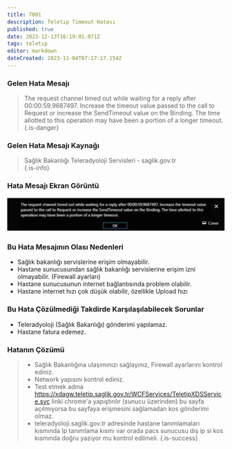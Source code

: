 ```yaml
---
title: T001
description: Teletıp Timeout Hatası
published: true
date: 2023-12-13T16:19:01.071Z
tags: teletıp
editor: markdown
dateCreated: 2023-11-04T07:17:17.154Z
---
```


### Gelen Hata Mesajı 
> The request channel timed out while waiting for a reply after 00:00:59.9687497. Increase the timeout value passed to the call to Request or increase the SendTimeout value on the Binding. The time allotted to this operation may have been a portion of a longer timeout.
{.is-danger}


### Gelen Hata Mesajı Kaynağı
> Sağlık Bakanlığı Teleradyoloji Servisleri - saglik.gov.tr  
{.is-info}


### Hata Mesajı Ekran Görüntü

![t001.png](/hatagoruntu/t001.png)


### Bu Hata Mesajının Olası Nedenleri 

- Sağlık bakanlığı servislerine erişim olmayabilir.
- Hastane sunucusundan sağlık bakanlığı servislerine erişim izni olmayabilir. (Firewall ayarları)
- Hastane sunucusunun internet bağlantısında problem olabilir.
- Hastane internet hızı çok düşük olabilir, özellikle Upload hızı

### Bu Hata Çözülmediği Takdirde Karşılaşılabilecek Sorunlar

- Teleradyoloji (Sağlık Bakanlığı) gönderimi yapılamaz.
- Hastane fatura edemez.

### Hatanın Çözümü

>  - Sağlık Bakanlığına ulaşımınızı sağlayınız, Firewall ayarlarını kontrol ediniz.
>  - Network yapısını kontrol ediniz.
>  - Test etmek adına https://xdagw.teletip.saglik.gov.tr/WCFServices/TeletipXDSService.svc linki chrome'a yapıştırılır (sunucu üzerinden) bu sayfa açılmıyorsa bu sayfaya erişmesini sağlamadan kos gönderimi olmaz.
>  - teleradyoloji.saglik.gov.tr adresinde hastane tanımlamaları kısmında Ip tanımlama kısmı var orada pacs sunucusu dış ip si kos kısmında doğru yazıyor mu kontrol edilmeli.
{.is-success}



